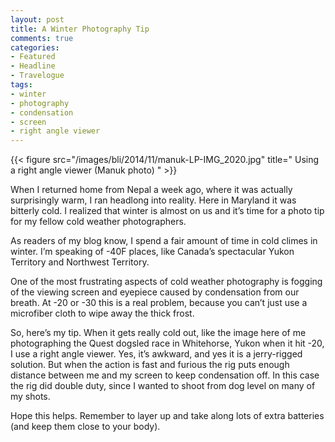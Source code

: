 ```yaml
---
layout: post
title: A Winter Photography Tip
comments: true
categories:
- Featured
- Headline
- Travelogue
tags:
- winter
- photography
- condensation
- screen
- right angle viewer
---
```


{{< figure src="/images/bli/2014/11/manuk-LP-IMG_2020.jpg" title=" Using a right angle viewer (Manuk photo)  " >}}

When I returned home from Nepal a week ago, where it was actually surprisingly warm, I ran headlong into reality. Here in Maryland it was bitterly cold. I realized that winter is almost on us and it’s time for a photo tip for my fellow cold weather photographers.

<!--more-->

As readers of my blog know, I spend a fair amount of time in cold climes in winter. I’m speaking of -40F places, like Canada’s spectacular Yukon Territory and Northwest Territory. 

One of the most frustrating aspects of cold weather photography is fogging of the viewing screen and eyepiece caused by condensation from our breath. At -20 or -30 this is a real problem, because you can’t just use a microfiber cloth to wipe away the thick frost. 

So, here’s my tip. When it gets really cold out, like the image here of me photographing the Quest dogsled race in Whitehorse, Yukon when it hit -20, I use a right angle viewer. Yes, it’s awkward, and yes it is a jerry-rigged solution. But when the action is fast and furious the rig puts enough distance between me and my screen to keep condensation off. In this case the rig did double duty, since I wanted to shoot from dog level on many of my shots. 

Hope this helps. Remember to layer up and take along lots of extra batteries (and keep them close to your body). 

